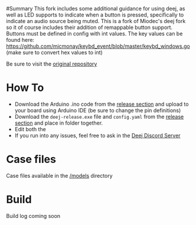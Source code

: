 #Summary
This fork includes some additional guidance for using deej, as well as LED supports to indicate when a button is pressed, specifically to indicate an audio source being muted. This is a fork of Miodec's deej fork so it of course includes their addition of remappable button support. Buttons must be defined in config with int values. The key values can be found here: https://github.com/micmonay/keybd_event/blob/master/keybd_windows.go (make sure to convert hex values to int)

Be sure to visit the [original repository](https://github.com/omriharel/deej)

# How To
 - Download the Arduino .ino code from the [release section](https://github.com/wildmanworth/deej/releases/tag/v0.1) and upload to your board using Arduino IDE (be sure to change the pin definitions) 
 - Download the `deej-release.exe` file and `config.yaml` from the [release section]([https://github.com/Miodec/deej/releases/tag/compile](https://github.com/wildmanworth/deej/releases/tag/v0.1)) and place in folder together.
 - Edit both the 
 - If you run into any issues, feel free to ask in the [Deej Discord Server](https://discord.gg/nf88NJu)

# Case files

Case files available in the [/models](https://github.com/Miodec/deej/tree/master/models) directory

# Build

Build log coming soon



